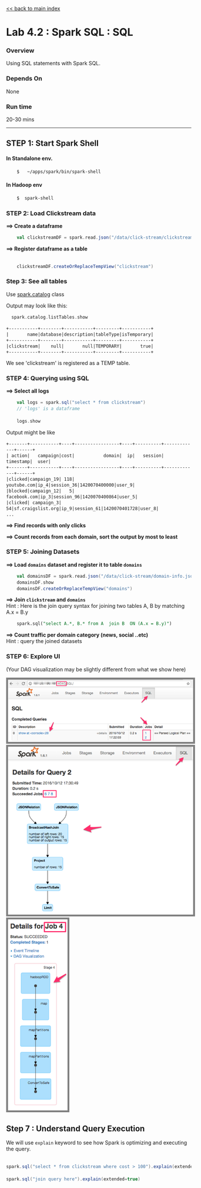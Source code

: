 <link rel='stylesheet' href='../assets/css/main.css'/>

[<< back to main index](../README.md)

Lab 4.2 : Spark SQL : SQL
================================


### Overview
Using SQL statements with Spark SQL.   

### Depends On
None

### Run time
20-30 mins


----------------------------
STEP 1: Start Spark Shell
----------------------------

#### In Standalone env.
```bash
    $   ~/apps/spark/bin/spark-shell
```

#### In Hadoop env
```bash
    $  spark-shell
```



### STEP 2: Load Clickstream data

**==> Create a dataframe**  

```scala
    val clickstreamDF = spark.read.json("/data/click-stream/clickstream.json")
```


**==> Register dataframe as a table**

```scala

    clickstreamDF.createOrReplaceTempView("clickstream")
```

### Step 3: See all tables
Use [spark.catalog](https://spark.apache.org/docs/latest/api/scala/index.html#org.apache.spark.sql.catalog.Catalog) class

Output may look like this:
```scala
  spark.catalog.listTables.show
```

```console
+-----------+--------+-----------+---------+-----------+
|       name|database|description|tableType|isTemporary|
+-----------+--------+-----------+---------+-----------+
|clickstream|    null|       null|TEMPORARY|       true|
+-----------+--------+-----------+---------+-----------+
```

We see 'clickstream' is registered as a TEMP table.


### STEP 4: Querying using SQL


**==> Select all logs**
```scala
    val logs = spark.sql("select * from clickstream")
    // 'logs' is a dataframe

    logs.show
```

Output might be like

    +-------+-----------+----+-----------------+----+----------+-------------+------+
    | action|   campaign|cost|           domain|  ip|   session|    timestamp|  user|
    +-------+-----------+----+-----------------+----+----------+-------------+------+
    |clicked|campaign_19| 118|      youtube.com|ip_4|session_36|1420070400000|user_9|
    |blocked|campaign_12|   5|     facebook.com|ip_3|session_96|1420070400864|user_5|
    |clicked| campaign_3|  54|sf.craigslist.org|ip_9|session_61|1420070401728|user_8|
    ...


**==> Find records with only clicks**

**==> Count records from each domain, sort the output by most to least**

### STEP 5: Joining Datasets

**==> Load `domains` dataset and register it to table `domains`**  

```scala
    val domainsDF = spark.read.json("/data/click-stream/domain-info.json")
    domainsDF.show
    domainsDF.createOrReplaceTempView("domains")
```

**==> Join `clickstream` and `domains`**    
Hint : Here is the join query syntax for joining two tables A, B by matching A.x = B.y

```sql
    spark.sql("select A.*, B.* from A  join B  ON (A.x = B.y)")
```


**==> Count traffic per domain category (news, social ..etc)**    
Hint : query the joined datasets

### STEP 6: Explore UI
(Your DAG visualization may be slightly different from what we show here)

<img src="../assets/images/5.2c.png" style="border: 5px solid grey; max-width:100%;"/>

<img src="../assets/images/5.2d.png" style="border: 5px solid grey; max-width:100%;"/>

<img src="../assets/images/5.2e.png" style="border: 5px solid grey; max-width:100%;"/>


## Step 7 : Understand Query Execution
We will use `explain` keyword to see how Spark is optimizing and executing the query.

```scala

spark.sql("select * from clickstream where cost > 100").explain(extended=true)

spark.sql("join query here").explain(extended=true)

```
